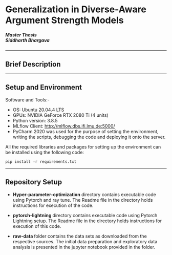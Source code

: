 <h1> Generalization in Diverse-Aware Argument Strength Models </h1>
<h5> Master Thesis <br>
Siddharth Bhargava </h5>

---

<h2> Brief Description </h2>

---
<h2> Setup and Environment </h2>

Software and Tools:- 
- OS: Ubuntu 20.04.4 LTS
- GPUs: NVIDIA GeForce RTX 2080 Ti (4 units)
- Python version: 3.8.5
- MLflow Client: http://mlflow.dbs.ifi.lmu.de:5000/
- PyCharm 2020 was used for the purpose of setting the environment, writing the scripts, debugging the code and deploying it onto the server.

All the required libraries and packages for setting up the environment can be installed using the following code:

`pip install -r requirements.txt`

---

<h2> Repository Setup </h2>

- <b>Hyper-parameter-optimization</b> directory contains executable code using Pytorch and ray tune. The Readme file in the directory holds instructions for execution of the code.

- <b> pytorch-lightning </b> directory contains executable code using Pytorch Lightning setup. The Readme file in the directory holds instructions for execution of this code.

- <b> raw-data </b> folder contains the data sets as downloaded from the respective sources. The initial data preparation and exploratory data analysis is presented in the jupyter notebook provided in the folder.
